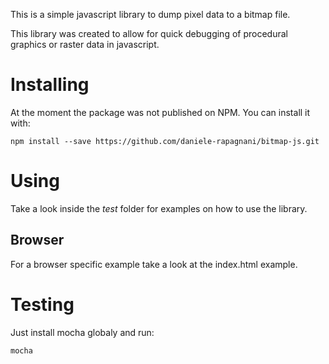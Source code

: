 This is a simple javascript library to dump pixel data
to a bitmap file. 

This library was created to allow for quick
debugging of procedural graphics or raster data in javascript.

# Installing

At the moment the package was not published on NPM.
You can install it with:

```
npm install --save https://github.com/daniele-rapagnani/bitmap-js.git
```

# Using

Take a look inside the *test* folder for examples
on how to use the library.

## Browser

For a browser specific example take a look at the index.html
example.

# Testing

Just install mocha globaly and run:

```
mocha
```